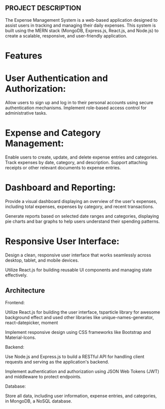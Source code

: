 ## PROJECT DESCRIPTION

The Expense Management System is a web-based application designed to assist users in tracking and managing their daily expenses. 
This system is built using the MERN stack (MongoDB, Express.js, React.js, and Node.js) to create a scalable, responsive, and user-friendly application.

# Features

# User Authentication and Authorization:

Allow users to sign up and log in to their personal accounts using secure authentication mechanisms. Implement role-based access control for administrative tasks.

# Expense and Category Management:

Enable users to create, update, and delete expense entries and categories. Track expenses by date, category, and description. Support attaching receipts or other relevant documents to expense entries.

# Dashboard and Reporting:

Provide a visual dashboard displaying an overview of the user's expenses, including total expenses, expenses by category, and recent transactions.

Generate reports based on selected date ranges and categories, displaying pie charts and bar graphs to help users understand their spending patterns.

# Responsive User Interface:

Design a clean, responsive user interface that works seamlessly across desktop, tablet, and mobile devices.

Utilize React.js for building reusable UI components and managing state effectively.

## Architecture

Frontend:

Utilize React.js for building the user interface, tsparticle library for awesome background effect and used other libraries like unique-names-generator, react-datepicker, moment

Implement responsive design using CSS frameworks like Bootstrap and Material-Icons.

Backend:

Use Node.js and Express.js to build a RESTful API for handling client requests and serving as the application's backend.

Implement authentication and authorization using JSON Web Tokens (JWT) and middleware to protect endpoints.

Database:

Store all data, including user information, expense entries, and categories, in MongoDB, a NoSQL database.

